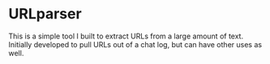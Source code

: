 # URLparser

This is a simple tool I built to extract URLs from a large amount of text. Initially developed to pull URLs out of a chat log, but can have other uses as well. 